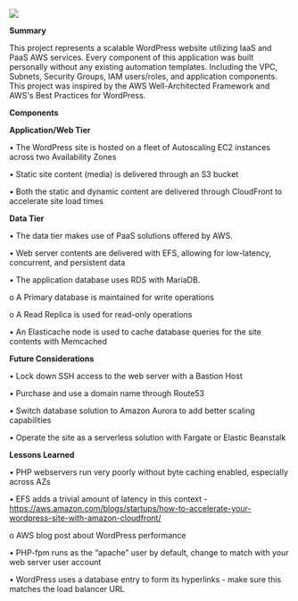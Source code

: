 <a href="https://i.imgur.com/xXAsXWm.png" imageanchor="1"><img src="https://i.imgur.com/xXAsXWm.png" border="0"></a>

<b>Summary</b>

This project represents a scalable WordPress website utilizing IaaS and PaaS AWS services.
Every component of this application was built personally without any existing automation templates. Including the VPC, Subnets, Security Groups, IAM users/roles, and application components.
This project was inspired by the AWS Well-Architected Framework and AWS's Best Practices for WordPress.

<b>Components</b>

<b>Application/Web Tier</b>

•	The WordPress site is hosted on a fleet of Autoscaling EC2 instances across two Availability Zones

•	Static site content (media) is delivered through an S3 bucket 

•	Both the static and dynamic content are delivered through CloudFront to accelerate site load times

<b>Data Tier</b>

•	The data tier makes use of PaaS solutions offered by AWS.

•	Web server contents are delivered with EFS, allowing for low-latency, concurrent, and persistent data

•	The application database uses RDS with MariaDB.

o	A Primary database is maintained for write operations

o	A Read Replica is used for read-only operations

•	An Elasticache node is used to cache database queries for the site contents with Memcached

<b>Future Considerations</b>

•	Lock down SSH access to the web server with a Bastion Host

•	Purchase and use a domain name through Route53

•	Switch database solution to Amazon Aurora to add better scaling capabilities

•	Operate the site as a serverless solution with Fargate or Elastic Beanstalk  

<b>Lessons Learned</b>

•	PHP webservers run very poorly without byte caching enabled, especially across AZs

•	EFS adds a trivial amount of latency in this context - https://aws.amazon.com/blogs/startups/how-to-accelerate-your-wordpress-site-with-amazon-cloudfront/

o	AWS blog post about WordPress performance

•	PHP-fpm runs as the “apache” user by default, change to match with your web server user account

•	WordPress uses a database entry to form its hyperlinks - make sure this matches the load balancer URL
